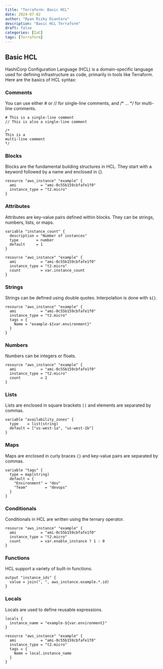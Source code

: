 ```yaml
---
title: "Terraform: Basic HCL"
date: 2024-07-02
author: "Ryan Rizky Diantoro"
description: "Basic HCL Terraform"
draft: false
categories: [IaC]
tags: [Terraform]
---
```


## Basic HCL

HashiCorp Configuration Language (HCL) is a domain-specific language used for defining infrastructure as code, primarily in tools like Terraform. Here are the basics of HCL syntax:

### Comments

You can use either # or // for single-line comments, and /* ... */ for multi-line comments.
```hcl
# This is a single-line comment
// This is also a single-line comment

/*
This is a
multi-line comment
*/

```

### Blocks

Blocks are the fundamental building structures in HCL. They start with a keyword followed by a name and enclosed in {}.

```hcl
resource "aws_instance" "example" {
  ami           = "ami-0c55b159cbfafe1f0"
  instance_type = "t2.micro"
}
```

### Attributes

Attributes are key-value pairs defined within blocks. They can be strings, numbers, lists, or maps.

```hcl
variable "instance_count" {
  description = "Number of instances"
  type        = number
  default     = 1
}

resource "aws_instance" "example" {
  ami           = "ami-0c55b159cbfafe1f0"
  instance_type = "t2.micro"
  count         = var.instance_count
}
```

### Strings

Strings can be defined using double quotes. Interpolation is done with `${}`.

```hcl
resource "aws_instance" "example" {
  ami           = "ami-0c55b159cbfafe1f0"
  instance_type = "t2.micro"
  tags = {
    Name = "example-${var.environment}"
  }
}
```

### Numbers

Numbers can be integers or floats.

```hcl
resource "aws_instance" "example" {
  ami           = "ami-0c55b159cbfafe1f0"
  instance_type = "t2.micro"
  count         = 2
}
```

### Lists

Lists are enclosed in square brackets `[]` and elements are separated by commas.

```hcl
variable "availability_zones" {
  type    = list(string)
  default = ["us-west-1a", "us-west-1b"]
}
```

### Maps

Maps are enclosed in curly braces `{}` and key-value pairs are separated by commas.

```hcl
variable "tags" {
  type = map(string)
  default = {
    "Environment" = "dev"
    "Team"        = "devops"
  }
}
```

### Conditionals

Conditionals in HCL are written using the ternary operator.

```hcl
resource "aws_instance" "example" {
  ami           = "ami-0c55b159cbfafe1f0"
  instance_type = "t2.micro"
  count         = var.enable_instance ? 1 : 0
}
```

### Functions

HCL support a variety of built-in functions.

```hcl
output "instance_ids" {
  value = join(", ", aws_instance.example.*.id)
}
```

### Locals

Locals are used to define reusable expressions.

```hcl
locals {
  instance_name = "example-${var.environment}"
}

resource "aws_instance" "example" {
  ami           = "ami-0c55b159cbfafe1f0"
  instance_type = "t2.micro"
  tags = {
    Name = local.instance_name
  }
}
```